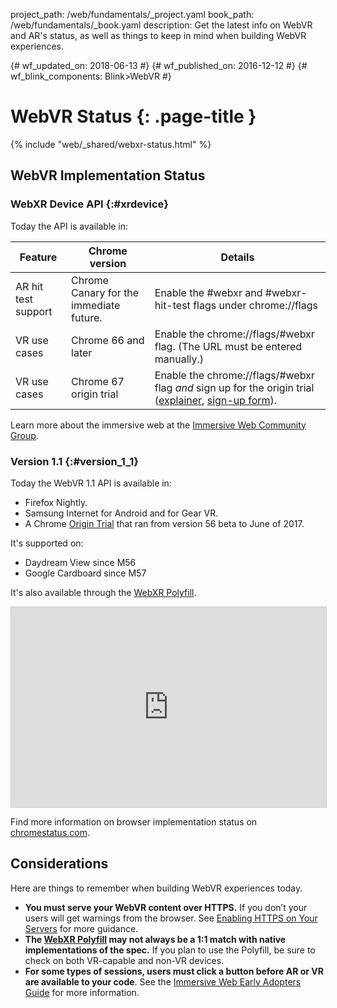 project_path: /web/fundamentals/_project.yaml
book_path: /web/fundamentals/_book.yaml
description: Get the latest info on WebVR and AR's status, as well as things to keep in mind when building WebVR experiences.

{# wf_updated_on: 2018-06-13 #}
{# wf_published_on: 2016-12-12 #}
{# wf_blink_components: Blink>WebVR #}

# WebVR Status {: .page-title }

{% include "web/_shared/webxr-status.html" %}

## WebVR Implementation Status

### WebXR Device API {:#xrdevice}

Today the API is available in:

| Feature | Chrome version | Details |
| ------- | -------------- | ------- |
| AR hit test support | Chrome Canary for the immediate future. | Enable the &num;webxr and &num;webxr-hit-test flags under chrome://flags |
| VR use cases | Chrome 66 and later | Enable the chrome://flags/#webxr flag. (The URL must be entered manually.) |
| VR use cases | Chrome 67 origin trial | Enable the chrome://flags/#webxr flag *and* sign up for the origin trial ([explainer](https://github.com/GoogleChrome/OriginTrials/blob/gh-pages/developer-guide.md), [sign-up form](http://bit.ly/OriginTrialSignup)). |

Learn more about the immersive web at the [Immersive Web Community Group](https://github.com/immersive-web).

### Version 1.1 {:#version_1_1}

Today the WebVR 1.1 API is available in:

* Firefox Nightly.
* Samsung Internet for Android and for Gear VR.
* A Chrome [Origin
Trial](https://github.com/GoogleChrome/OriginTrials/blob/gh-pages/developer-guide.md)
that ran from version 56 beta to June of 2017.

It's supported on:

 * Daydream View since M56
 * Google Cardboard since M57

It's also available through the [WebXR
Polyfill](https://github.com/immersive-web/webxr-polyfill).

<iframe width="100%" height="320"
  src="https://www.chromestatus.com/feature/4532810371039232?embed"
  style="border: 1px solid #CCC" allowfullscreen>
</iframe>

Find more information on browser implementation status on
[chromestatus.com](https://www.chromestatus.com/features/4532810371039232).

## Considerations

Here are things to remember when building WebVR experiences today.

* **You must serve your WebVR content over HTTPS.** If you don’t your users will
  get warnings from the browser. See [Enabling HTTPS on Your
  Servers](/web/fundamentals/security/encrypt-in-transit/enable-https)
  for more guidance.
* **The [WebXR Polyfill](https://github.com/immersive-web/webxr-polyfill) may not
  always be a 1:1 match with native implementations of the spec.** If you plan
  to use the Polyfill, be sure to check on both VR-capable and non-VR devices.
* **For some types of sessions, users must click a button before
  AR or VR are available to your code**. See the [Immersive Web Early Adopters
  Guide](https://immersive-web.github.io/webxr-reference/) for more information.

